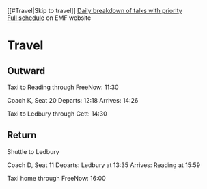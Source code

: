 [[#Travel|Skip to travel]]
[Daily breakdown of talks with priority](https://1drv.ms/x/s!AuOLs3y4ollanPEym8s7HU1WXPdP9g?e=AhvJpY)  
[Full schedule](https://www.emfcamp.org/favourites) on EMF website
# Travel
## Outward
Taxi to Reading through FreeNow: 11:30

Coach K, Seat 20
Departs: 12:18
Arrives: 14:26

Taxi to Ledbury through Gett: 14:30
## Return
Shuttle to Ledbury

Coach D, Seat 11
Departs: Ledbury at 13:35
Arrives: Reading at 15:59

Taxi home through FreeNow: 16:00